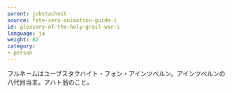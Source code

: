 ```yaml
---
parent: jubstacheit
source: fate-zero-animation-guide-i
id: glossary-of-the-holy-grail-war-i
language: ja
weight: 62
category:
- person
---
```


フルネームはユーブスタクハイト・フォン・アインツベルン。アインツベルンの八代目当主。アハト翁のこと。
